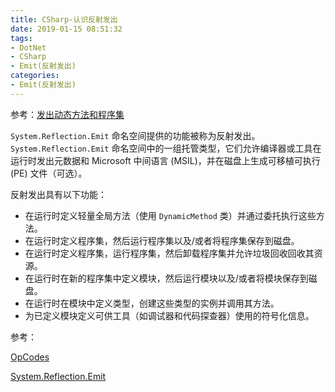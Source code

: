 ```yaml
---
title: CSharp-认识反射发出
date: 2019-01-15 08:51:32
tags:
- DotNet
- CSharp
- Emit(反射发出)
categories: 
- Emit(反射发出)
---
```

参考：[发出动态方法和程序集](https://docs.microsoft.com/zh-cn/dotnet/framework/reflection-and-codedom/emitting-dynamic-methods-and-assemblies)

`System.Reflection.Emit` 命名空间提供的功能被称为反射发出。 `System.Reflection.Emit` 命名空间中的一组托管类型，它们允许编译器或工具在运行时发出元数据和 Microsoft 中间语言 (MSIL)，并在磁盘上生成可移植可执行 (PE) 文件（可选）。

反射发出具有以下功能：

* 在运行时定义轻量全局方法（使用 `DynamicMethod` 类）并通过委托执行这些方法。
* 在运行时定义程序集，然后运行程序集以及/或者将程序集保存到磁盘。
* 在运行时定义程序集，运行程序集，然后卸载程序集并允许垃圾回收回收其资源。
* 在运行时在新的程序集中定义模块，然后运行模块以及/或者将模块保存到磁盘。
* 在运行时在模块中定义类型，创建这些类型的实例并调用其方法。
* 为已定义模块定义可供工具（如调试器和代码探查器）使用的符号化信息。

参考：

[OpCodes](https://docs.microsoft.com/zh-cn/dotnet/api/system.reflection.emit.opcodes?view=netframework-4.7.2)

[System.Reflection.Emit](https://docs.microsoft.com/zh-cn/dotnet/api/system.reflection.emit?view=netframework-4.7.2)